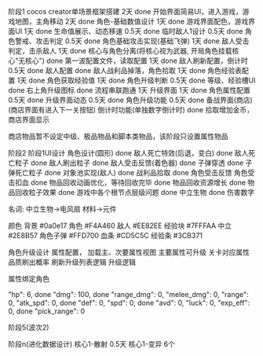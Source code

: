 阶段1
  cocos creator单场景框架搭建  2天 done
  开始界面简易UI，进入游戏，游戏地图，主角移动  2天 done
  角色-基础数值设计 1天 done
  游戏界面配色，游戏界面UI 1天 done
  生命值展示、动态移速 0.5天 done
  临时敌人1设计 0.5天 done
  角色警戒、攻击判定 0.5天 done
  角色基础攻击实现(基础飞弹) 1天 done
  敌人受击判定，击杀敌人 1天 done
  核心与角色分离(将核心视为武器, 开局角色挂载核心"无核心") done
  第一波配置文件，读取配置  1天 done
  敌人刷新配置，倒计时 0.5天 done
  敌人配置 done
  敌人战利品掉落，角色拾取  1天 done
  角色经验表配置  1天 done
  角色获取经验值  1天 done
  角色升级判断  0.5天 done
  等级、经验槽UI  done
  右上角升级图标  done
  流程串联跑通  1天
  升级界面 1天 done
  角色属性配置 0.5天 done
  升级界面动态 0.5天 done
  角色升级功能 0.5天 done
  备战界面(商店) (商店界面有进入下一关按钮)
  倒计时功能(单独数字倒计时) done
  拾取增加金币，商店界面显示

  商店物品暂不设定中级、极品物品和脚本类物品，该阶段只设置属性物品


阶段2
  阶段1UI设计
  角色设计(圆形) done
  敌人死亡特效(后退，变白) done
  敌人死亡粒子 done
  敌人刷出粒子 done
  敌人受击反馈(着色器) done
  子弹穿透 done
  子弹死亡粒子 done
  对象池实现(敌人) done
  战利品拾取 done
  角色受击反馈
  角色受击扣血 done
  物品回收动画优化，等待回收完毕 done
  物品回收资源增长 done
  物品回收粒子效果 done
  游戏中各个根节点层级问题 done
  中立生物 done
  伤害数字

  名词: 中立生物->电风扇 材料->元件

  颜色
  背景 #0a0e17  角色 #F4A460  敌人 #EE82EE  经验块 #7FFFAA  中立 #2E8B57 
  角色子弹 #FFD700  血条 #CD5C5C 经验条 #3CB371


  角色升级设计
  属性配置，
  加载主、次要属性视图
  主要属性可升级
  关卡对应属性品质刷出概率
  刷新升级列表逻辑
  升级逻辑

  属性绑定角色


"hp": 6, done
"dmg": 100, done
"range_dmg": 0,
"melee_dmg": 0,
"range": 0,
"atk_spd": 0, done
"def": 0,
"spd": 0, done
"avd": 0,
"luck": 0,
"exp_eff": 0, done
"pick_range": 0


阶段5(波次2)

阶段n(进化数据设计)
  核心1-散射 0.5天
  核心1-变异 6个